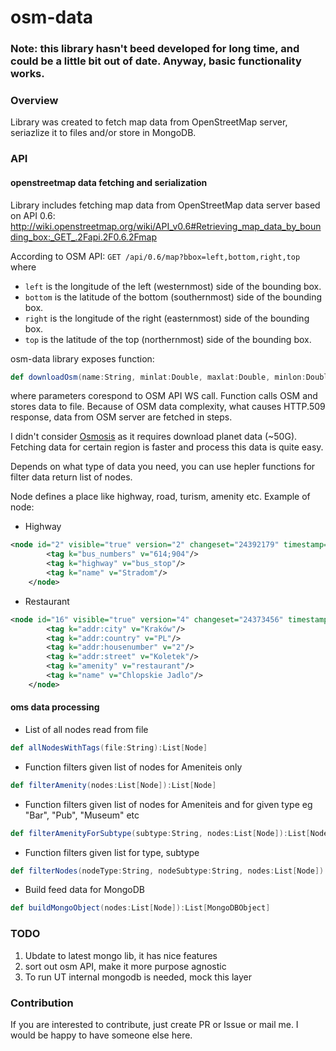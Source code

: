 # osm-data

### Note: this library hasn't beed developed for long time, and could be a little bit out of date. Anyway, basic functionality works.

### Overview
Library was created to fetch map data from OpenStreetMap server, seriazlize it to files and/or store in MongoDB.

### API

#### openstreetmap data fetching and serialization

Library includes fetching map data from OpenStreetMap data server based on API 0.6: http://wiki.openstreetmap.org/wiki/API_v0.6#Retrieving_map_data_by_bounding_box:_GET_.2Fapi.2F0.6.2Fmap

According to OSM API: ```GET /api/0.6/map?bbox=left,bottom,right,top``` where
* ```left``` is the longitude of the left (westernmost) side of the bounding box.
* ```bottom``` is the latitude of the bottom (southernmost) side of the bounding box.
* ```right``` is the longitude of the right (easternmost) side of the bounding box.
* ```top``` is the latitude of the top (northernmost) side of the bounding box.

osm-data library exposes function:
```scala
def downloadOsm(name:String, minlat:Double, maxlat:Double, minlon:Double, maxlon:Double):Unit
```
where parameters corespond to OSM API WS call. Function calls OSM and stores data to file. Because of OSM data complexity, what causes HTTP.509 response, data from OSM server are fetched in steps.

I didn't consider [Osmosis](http://wiki.openstreetmap.org/wiki/Osmosis) as it requires download planet data (~50G). Fetching data for certain region is faster and process this data is quite easy.

Depends on what type of data you need, you can use hepler functions for filter data return list of nodes.

Node defines a place like highway, road, turism, amenity etc. Example of node:
* Highway
```xml
<node id="2" visible="true" version="2" changeset="24392179" timestamp="2014-07-27T21:21:01Z" user="Władysław Komorek" uid="693154" lat="50.0526518" lon="19.9420254">
        <tag k="bus_numbers" v="614;904"/>
        <tag k="highway" v="bus_stop"/>
        <tag k="name" v="Stradom"/>
    </node>
```

* Restaurant
```xml
<node id="16" visible="true" version="4" changeset="24373456" timestamp="2014-07-26T20:12:51Z" user="Władysław Komorek" uid="693154" lat="50.0522822" lon="19.9401857">
        <tag k="addr:city" v="Kraków"/>
        <tag k="addr:country" v="PL"/>
        <tag k="addr:housenumber" v="2"/>
        <tag k="addr:street" v="Koletek"/>
        <tag k="amenity" v="restaurant"/>
        <tag k="name" v="Chlopskie Jadlo"/>
    </node>
```

#### oms data processing
* List of all nodes read from file
```scala
def allNodesWithTags(file:String):List[Node]
```

* Function filters given list of nodes for Ameniteis only
```scala
def filterAmenity(nodes:List[Node]):List[Node]
```

* Function filters given list of nodes for Ameniteis and for given type eg "Bar", "Pub", "Museum" etc
```scala
def filterAmenityForSubtype(subtype:String, nodes:List[Node]):List[Node]
```

* Function filters given list for type, subtype
```scala
def filterNodes(nodeType:String, nodeSubtype:String, nodes:List[Node]):List[Node]
```

* Build feed data for MongoDB
```scala
def buildMongoObject(nodes:List[Node]):List[MongoDBObject]
```

### TODO
1. Ubdate to latest mongo lib, it has nice features
2. sort out osm API, make it more purpose agnostic
3. To run UT internal mongodb is needed, mock this layer

### Contribution
If you are interested to contribute, just create PR or Issue or mail me. I would be happy to have someone else here.


